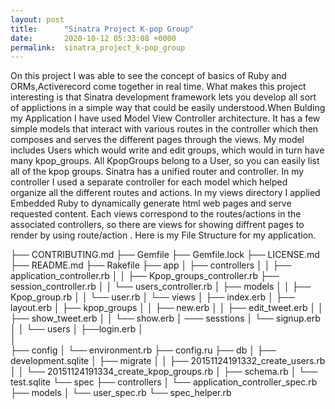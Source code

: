 ```yaml
---
layout: post
title:      "Sinatra Project K-pop Group"
date:       2020-10-12 05:33:08 +0000
permalink:  sinatra_project_k-pop_group
---
```



On this project I was able to see the concept of basics of Ruby and ORMs,Activerecord come together in real time. What makes this project interesting is that Sinatra development framework lets you develop all sort of applictions in a simple way that could be easily understood.When Bulding my Application I have used Model View Controller architecture. It has a few simple models that interact with various routes in the controller which then composes and serves the different pages through the views. My model  includes Users which would write and edit groups, which would in turn have many kpop_groups. All KpopGroups belong to a User, so you can easily list all of the kpop groups. Sinatra has a unified router and controller. In my controller I used a separate controller for each model which helped organize all the different routes and actions. In my views directory I applied Embedded Ruby to dynamically generate html web pages and serve requested content. Each views correspond to the routes/actions in the associated controllers, so there are views for showing diffrent pages to render  by using route/action .
Here is my File Structure for my application.

├── CONTRIBUTING.md
├── Gemfile
├── Gemfile.lock
├── LICENSE.md
├── README.md
├── Rakefile
├── app
│   ├── controllers
│   │   ├── application_controller.rb
│   │   ├── Kpop_groups_controller.rb
            ├── session_controller.rb
│   │   └── users_controller.rb
│   ├── models
│   │   ├── Kpop_group.rb
│   │   └── user.rb
│   └── views
│       ├── index.erb
│       ├── layout.erb
│       ├── kpop_groups
│       │   ├── new.erb
│       │   ├── edit_tweet.erb
│       │   ├── show_tweet.erb
│       │   └── show.erb
│        ─── sesstions
│				 			└── signup.erb
│ 
│       └── users
│           ├──login.erb
│      
│           
├── config
│   └── environment.rb
├── config.ru
├── db
│   ├── development.sqlite
│   ├── migrate
│   │   ├── 20151124191332_create_users.rb
│   │   └── 20151124191334_create_kpop_groups.rb
│   ├── schema.rb
│   └── test.sqlite
└── spec
    ├── controllers
    │   └── application_controller_spec.rb
    ├── models
    │   └── user_spec.rb
    └── spec_helper.rb
